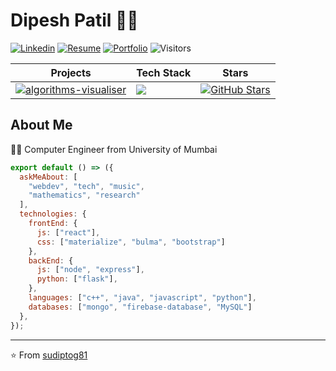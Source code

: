 # Dipesh Patil 👨‍💻
[![Linkedin](https://img.shields.io/badge/-LinkedIn-222222?style=flat-square&logo=Linkedin&logoColor=white&link=https://www.linkedin.com/in/sudiptoghosh99/)](https://www.linkedin.com/in/dipesh-patil/)
[![Resume](https://img.shields.io/badge/-Resume-orange)](https://dipeshpatil.github.io/resume/)
[![Portfolio](https://img.shields.io/badge/-Portfolio-yellow)](https://dipeshpatil.github.io/)
![Visitors](https://visitor-badge.glitch.me/badge?page_id=dipeshpatil.visitor-badge)

| Projects              | Tech Stack | Stars |
|-----------------------|------|-------|
| [![algorithms-visualiser](https://img.shields.io/badge/%20-algorithms--visualiser-red)](https://github.com/dipeshpatil/algorithms-visualiser) |  ![](https://img.shields.io/badge/React%20JS-%20-blue)    |   [![GitHub Stars](https://img.shields.io/github/stars/dipeshpatil/algorithms-visualiser?style=social)](https://github.com/dipeshpatil/algorithms-visualiser/stargazers)  |

## About Me
👨‍🎓 Computer Engineer from University of Mumbai 

```js
export default () => ({
  askMeAbout: [
    "webdev", "tech", "music",
    "mathematics", "research"
  ],
  technologies: {
    frontEnd: {
      js: ["react"],
      css: ["materialize", "bulma", "bootstrap"]
    },
    backEnd: {
      js: ["node", "express"],
      python: ["flask"],
    },
    languages: ["c++", "java", "javascript", "python"],
    databases: ["mongo", "firebase-database", "MySQL"]
  },
});
```
---

⭐️ From [sudiptog81](https://github.com/sudiptog81)
